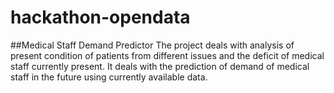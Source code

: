 # hackathon-opendata
##Medical Staff Demand Predictor
The project deals with analysis of present condition of patients from different issues and the deficit of medical staff currently present. It deals with the prediction of demand of medical staff in the future using currently available data.

